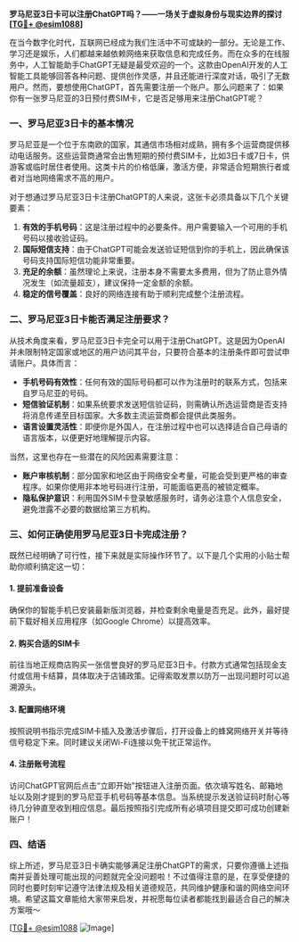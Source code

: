 **罗马尼亚3日卡可以注册ChatGPT吗？——一场关于虚拟身份与现实边界的探讨[[TG💪+ @esim1088](https://t.me/s/esim1088)]**

在当今数字化时代，互联网已经成为我们生活中不可或缺的一部分。无论是工作、学习还是娱乐，人们都越来越依赖网络来获取信息和完成任务。而在众多的在线服务中，人工智能助手ChatGPT无疑是最受欢迎的一个。这款由OpenAI开发的人工智能工具能够回答各种问题、提供创作灵感，并且还能进行深度对话，吸引了无数用户。然而，要想使用ChatGPT，首先需要注册一个账户。那么问题来了：如果你有一张罗马尼亚的3日预付费SIM卡，它是否足够用来注册ChatGPT呢？

### 一、罗马尼亚3日卡的基本情况

罗马尼亚是一个位于东南欧的国家，其通信市场相对成熟，拥有多个运营商提供移动电话服务。这些运营商通常会出售短期的预付费SIM卡，比如3日卡或7日卡，供游客或临时居住者使用。这类卡片的价格低廉，激活方便，非常适合短期旅行者或者对当地网络需求不高的用户。

对于想通过罗马尼亚3日卡注册ChatGPT的人来说，这张卡必须具备以下几个关键要素：

1. **有效的手机号码**：这是注册过程中的必要条件。用户需要输入一个可用的手机号码以接收验证码。
2. **国际短信支持**：由于ChatGPT可能会发送验证短信到你的手机上，因此确保该号码支持国际短信功能非常重要。
3. **充足的余额**：虽然理论上来说，注册本身不需要太多费用，但为了防止意外情况发生（如流量超支），建议保持一定金额的余额。
4. **稳定的信号覆盖**：良好的网络连接有助于顺利完成整个注册流程。

### 二、罗马尼亚3日卡能否满足注册要求？

从技术角度来看，罗马尼亚3日卡完全可以用于注册ChatGPT。这是因为OpenAI并未限制特定国家或地区的用户访问其平台，只要符合基本的注册条件即可尝试申请账户。具体而言：

- **手机号码有效性**：任何有效的国际号码都可以作为注册时的联系方式，包括来自罗马尼亚的号码。
- **短信验证机制**：如果系统要求发送短信验证码，则需确认所选运营商是否支持将消息传递至目标国家。大多数主流运营商都会提供此类服务。
- **语言设置灵活性**：即便你是外国人，在注册过程中也可以选择适合自己母语的语言版本，以便更好地理解提示内容。

当然，这里也存在一些潜在的风险因素需要注意：

- **账户审核机制**：部分国家和地区由于网络安全考量，可能会受到更严格的审查程序。如果你使用非本地号码进行注册，可能面临更高的被锁定概率。
- **隐私保护意识**：利用国外SIM卡登录敏感服务时，请务必注意个人信息安全，避免泄露不必要的数据给第三方机构。

### 三、如何正确使用罗马尼亚3日卡完成注册？

既然已经明确了可行性，接下来就是实际操作环节了。以下是几个实用的小贴士帮助你顺利搞定这一切：

#### 1. 提前准备设备
确保你的智能手机已安装最新版浏览器，并检查剩余电量是否充足。此外，最好提前下载好相关应用程序（如Google Chrome）以提高效率。

#### 2. 购买合适的SIM卡
前往当地正规商店购买一张信誉良好的罗马尼亚3日卡。付款方式通常包括现金支付或信用卡结算，具体取决于店铺政策。记得索取发票以防万一出现问题时可以追溯源头。

#### 3. 配置网络环境
按照说明书指示完成SIM卡插入及激活步骤后，打开设备上的蜂窝网络开关并等待信号稳定下来。同时建议关闭Wi-Fi连接以免干扰正常运作。

#### 4. 注册账号流程
访问ChatGPT官网后点击“立即开始”按钮进入注册页面。依次填写姓名、邮箱地址以及刚才提到的罗马尼亚手机号码等基本信息。当系统提示发送验证码时耐心等待几分钟直至收到相应信息。最后按照指引完成所有必填项目提交即可成功创建新账户！

### 四、结语

综上所述，罗马尼亚3日卡确实能够满足注册ChatGPT的需求，只要你遵循上述指南并妥善处理可能出现的问题就完全没问题啦！不过值得注意的是，在享受便捷的同时也要时刻牢记遵守法律法规及相关道德规范，共同维护健康和谐的网络空间环境。希望这篇文章能给大家带来启发，并祝愿每位读者都能找到最适合自己的解决方案哦～

[[TG💪+ @esim1088](https://t.me/s/esim1088) ![Image](https://i.postimg.cc/4NQfJmqS/Snipaste-2025-05-13-00-14-12.png)]